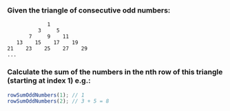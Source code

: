 ### Given the triangle of consecutive odd numbers:

```
             1
          3     5
       7     9    11
   13    15    17    19
21    23    25    27    29
...
```

### Calculate the sum of the numbers in the nth row of this triangle (starting at index 1) e.g.:

```ts
rowSumOddNumbers(1); // 1
rowSumOddNumbers(2); // 3 + 5 = 8
```

